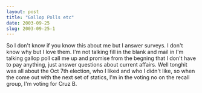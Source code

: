 ```yaml
---
layout: post
title: "Gallop Polls etc"
date: 2003-09-25
slug: 2003-09-25-1
---
```


So I don&apos;t know if you know this about me but I answer surveys.  I don&apos;t know why but I love them.  I&apos;m not talking fill in the blank and mail in I&apos;m talking gallop poll call me up and promise from the begning that I don&apos;t have to pay anything, just answer questions about current affairs.  Well tonghit was all about the Oct 7th election, who I liked and who I didn&apos;t like, so when the come out with the next set of statics, I&apos;m in the voting no on the recall group, I&apos;m voting for Cruz B.
